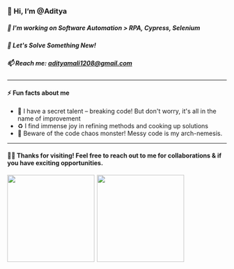 
### 👋  Hi, I’m @Aditya
##### 👀  I'm working on Software Automation > RPA, Cypress, Selenium
##### 🌱  Let's Solve Something New!
##### 📫  Reach me: adityamali1208@gmail.com
________________________________________________________________________________________________
  #### ⚡ Fun facts about me
- 🐛 I have a secret talent – breaking code! But don't worry, it's all in the name of improvement
- ♻️  I find immense joy in refining methods and cooking up solutions
- 🚫 Beware of the code chaos monster! Messy code is my arch-nemesis.
________________________________________________________________________________________________

####  :muscle::cowboy_hat_face:	Thanks for visiting! Feel free to reach out to me for collaborations & if you have exciting opportunities.
 <div style="display: flex; justify-content: space-between">    
    <a href="https://github.com/AdityaNow/github-readme-stats style="display: flex;">
      <img align="right" height="200" src="https://github-readme-stats.vercel.app/api/top-langs/?username=AdityaNow&layout=donut-vertical" />
      <img align="left" height="200" src="https://github-readme-stats.vercel.app/api?username=AdityaNow&show_icons=true" />
    </a>
 </div>
